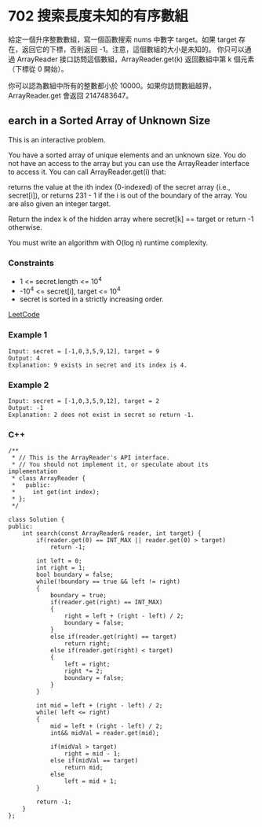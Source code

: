 # 702 搜索長度未知的有序數組

給定一個升序整數數組，寫一個函數搜索 nums 中數字 target。如果 target 存在，返回它的下標，否則返回 -1。注意，這個數組的大小是未知的。
你只可以通過 ArrayReader 接口訪問這個數組，ArrayReader.get(k) 返回數組中第 k 個元素（下標從 0 開始）。

你可以認為數組中所有的整數都小於 10000。如果你訪問數組越界，ArrayReader.get 會返回 2147483647。

## earch in a Sorted Array of Unknown Size

This is an interactive problem.

You have a sorted array of unique elements and an unknown size. You do not have an access to the array but you can use the ArrayReader interface to access it.
You can call ArrayReader.get(i) that:

returns the value at the ith index (0-indexed) of the secret array (i.e., secret[i]), or
returns 231 - 1 if the i is out of the boundary of the array.
You are also given an integer target.

Return the index k of the hidden array where secret[k] == target or return -1 otherwise.

You must write an algorithm with O(log n) runtime complexity.

### Constraints

* 1 <= secret.length <= 10<sup>4</sup>
* -10<sup>4</sup> <= secret[i], target <= 10<sup>4</sup>
* secret is sorted in a strictly increasing order.

[LeetCode](https://leetcode-cn.com/problems/search-in-a-sorted-array-of-unknown-size/)


### Example 1

```
Input: secret = [-1,0,3,5,9,12], target = 9
Output: 4
Explanation: 9 exists in secret and its index is 4.
```

### Example 2

```
Input: secret = [-1,0,3,5,9,12], target = 2
Output: -1
Explanation: 2 does not exist in secret so return -1.
```

### C++ 

```
/**
 * // This is the ArrayReader's API interface.
 * // You should not implement it, or speculate about its implementation
 * class ArrayReader {
 *   public:
 *     int get(int index);
 * };
 */

class Solution {
public:
    int search(const ArrayReader& reader, int target) {
        if(reader.get(0) == INT_MAX || reader.get(0) > target)
            return -1;

        int left = 0;
        int right = 1;
        bool boundary = false;
        while(!boundary == true && left != right)
        {
            boundary = true;
            if(reader.get(right) == INT_MAX)
            {
                right = left + (right - left) / 2;
                boundary = false;
            }    
            else if(reader.get(right) == target)
                return right;
            else if(reader.get(right) < target)
            {    
                left = right;
                right *= 2;
                boundary = false;
            }           
        }

        int mid = left + (right - left) / 2;
        while( left <= right)
        {
            mid = left + (right - left) / 2;
            int&& midVal = reader.get(mid);

            if(midVal > target)
                right = mid - 1;
            else if(midVal == target)
                return mid;
            else
                left = mid + 1;
        }

        return -1;
    }
};
```
